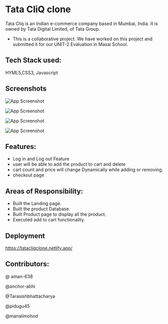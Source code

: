 
# Tata CliQ clone

Tata Cliq is an Indian e-commerce company based in Mumbai, India. It is owned by Tata Digital Limited, of Tata Group.
- This is a collaborative project. We have worked on this project and submitted it for our UNIT-2 Evaluation in Masai School.
## Tech Stack used: 
HYML5,CSS3, Javascript
## Screenshots

![App Screenshot](https://camo.githubusercontent.com/00be7c18743a8d1b5da508c76b8de84ac937a4eee8f844257816ac0ec3e47b1d/68747470733a2f2f6d69726f2e6d656469756d2e636f6d2f6d61782f3837352f302a51654f794e48336932322d4d4e4142632e706e67)

![App Screenshot](https://camo.githubusercontent.com/3b5190ad6fdebfc92af8e57945bbfae17943d13568667f873c94f3780d98e109/68747470733a2f2f6d69726f2e6d656469756d2e636f6d2f6d61782f3837352f302a3838356368353573307751676a5241682e706e67)

![App Screenshot](https://camo.githubusercontent.com/3d4f66feebcbe0a7a0f9226f97c8b46f8b0c1ca2c45cc4cc62a79ae1573a1168/68747470733a2f2f6d69726f2e6d656469756d2e636f6d2f6d61782f3837352f302a734a4e675870756962644b38723735412e706e67)

![App Screenshot](https://camo.githubusercontent.com/ad7f8ad8e1f9b36ddff58099374876e38bd92b2b8f4ef7f330023eabad343a48/68747470733a2f2f6d69726f2e6d656469756d2e636f6d2f6d61782f3837352f302a657838344b76353962576a5a344f5a672e706e67)




## Features:
- Log in and Log out Feature
- user will be able to add the product to cart and delete
- cart count and price will change Dynamically while adding or removing.
- checkout page

## Areas of Responsibility:

- Built the Landing page.
- Built the product Database.
- Built Product page to display all the product.
- Executed add to cart functionality.

## Deployment

https://tatacliqclone.netlify.app/

## Contributors:

@ aman-638

@anchor-abhi

@Tarasishbhattacharya

@pidugu45

@manalimohod


